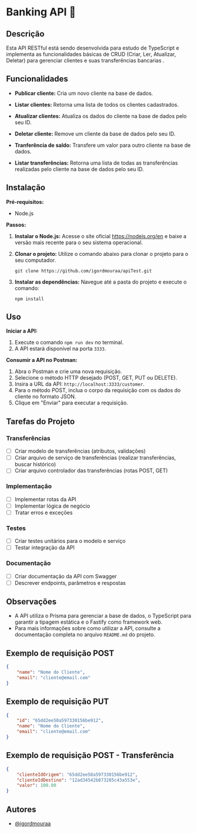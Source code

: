 # Banking API 🏦

## Descrição

Esta API RESTful está sendo desenvolvida para estudo de TypeScript e implementa as funcionalidades básicas de CRUD (Criar, Ler, Atualizar, Deletar) para gerenciar clientes e suas transferências bancarias .

## Funcionalidades

* **Publicar cliente:** Cria um novo cliente na base de dados.
* **Listar clientes:** Retorna uma lista de todos os clientes cadastrados.
* **Atualizar clientes:** Atualiza os dados do cliente na base de dados pelo seu ID.
* **Deletar cliente:** Remove um cliente da base de dados pelo seu ID.

* **Tranferência de saldo:** Transfere um valor para outro cliente na base de dados.
* **Listar transferências:** Retorna uma lista de todas as transferências realizadas pelo cliente na base de dados pelo seu ID.

## Instalação

**Pré-requisitos:**

* Node.js

**Passos:**

1. **Instalar o Node.js:** Acesse o site oficial https://nodejs.org/en e baixe a versão mais recente para o seu sistema operacional.
2. **Clonar o projeto:** Utilize o comando abaixo para clonar o projeto para o seu computador.

    ```
    git clone https://github.com/igordmouraa/apiTest.git
    ```
3. **Instalar as dependências:** Navegue até a pasta do projeto e execute o comando:

    ```
    npm install
    ```

## Uso

**Iniciar a API:**

1. Execute o comando `npm run dev` no terminal.
2. A API estará disponível na porta `3333`.

**Consumir a API no Postman:**

1. Abra o Postman e crie uma nova requisição.
2. Selecione o método HTTP desejado (POST, GET, PUT ou DELETE).
3. Insira a URL da API: `http://localhost:3333/customer`.
4. Para o método POST, inclua o corpo da requisição com os dados do cliente no formato JSON.
5. Clique em "Enviar" para executar a requisição.

## Tarefas do Projeto

### Transferências

- [ ] Criar modelo de transferências (atributos, validações)
- [ ] Criar arquivo de serviço de transferências (realizar transferências, buscar histórico)
- [ ] Criar arquivo controlador das transferências (rotas POST, GET)

### Implementação

- [ ] Implementar rotas da API
- [ ] Implementar lógica de negócio
- [ ] Tratar erros e exceções

### Testes

- [ ] Criar testes unitários para o modelo e serviço
- [ ] Testar integração da API

### Documentação

- [ ] Criar documentação da API com Swagger
- [ ] Descrever endpoints, parâmetros e respostas

## Observações

* A API utiliza o Prisma para gerenciar a base de dados, o TypeScript para garantir a tipagem estática e o Fastify como framework web.
* Para mais informações sobre como utilizar a API, consulte a documentação completa no arquivo `README.md` do projeto.

## Exemplo de requisição POST

```json
{
    "name": "Nome do Cliente",
    "email": "cliente@email.com"
}
```

## Exemplo de requisição PUT

```json
{
    "id": "65dd2ee58a597330156be912",
    "name": "Nome do Cliente",
    "email": "cliente@email.com"
}
```

## Exemplo de requisição POST - Transferência

```json
{
    "clienteIdOrigem": "65dd2ee58a597330156be912", 
    "clienteIdDestino": "12ad34542b873285c43a553e", 
    "valor": 100.00 
}
```

## Autores

- [@igordmouraa](https://www.github.com/igordmouraa) 
